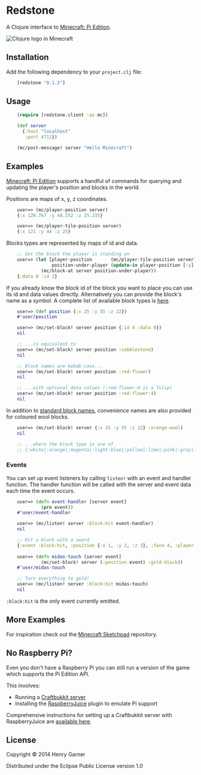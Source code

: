 # Redstone

A Clojure interface to [Minecraft: Pi Edition](http://pi.minecraft.net/).

![Clojure logo in Minecraft](https://raw.githubusercontent.com/henrygarner/redstone/master/doc/images/clojure-logo.png)

## Installation

Add the following dependency to your `project.clj` file:

```clojure
    [redstone "0.1.2"]
```

## Usage

```clojure
    (require [redstone.client :as mc])

    (def server
      {:host "localhost"
       :port 4711})

    (mc/post-message! server "Hello Minecraft")
```

## Examples

[Minecraft: Pi Edition](http://pi.minecraft.net/) supports a handful of commands for querying and updating the player's position and blocks in the world.

Positions are maps of x, y, z coordinates.

```clojure
    user=> (mc/player-position server)
	{:x 120.767 :y 44.252 :z 25.235}

    user=> (mc/player-tile-position server)
	{:x 121 :y 44 :z 25}
```

Blocks types are represented by maps of id and data.

```clojure
    ;; Get the block the player is standing on
    user=> (let [player-position       (mc/player-tile-position server)
                 position-under-player (update-in player-position [:y] dec)]
             (mc/block-at server position-under-player))
    {:data 0 :id 2}
```

If you already know the block id of the block you want to place you can use its id and data values directly. Alternatively you can provide the block's name as a symbol. A complete list of available block types is [here](http://minecraft.gamepedia.com/Data_values/Block_IDs).

```clojure
    user=> (def position {:x 25 :y 55 :z 22})
	#'user/position

    user=> (mc/set-block! server position {:id 4 :data 0})
	nil

    ;; ...is equivalent to
	user=> (mc/set-block! server position :cobblestone)
	nil

	;; Block names are kebab-case...
	user=> (mc/set-block! server position :red-flower)
	nil

	;; ...with optional data values (:red-flower:4 is a Tulip)
	user=> (mc/set-block! server position :red-flower:4)
	nil
```

In addition to [standard block names](http://minecraft.gamepedia.com/Data_values/Block_IDs), convenience names are also provided for coloured wool blocks.

```clojure
    user=> (mc/set-block! server {:x 25 :y 55 :z 22} :orange-wool)
	nil

    ;; ...where the block type is one of
	;; {:white|:orange|:magenta|:light-blue|:yellow|:lime|:pink|:gray|:light-gray|:cyan|:purple|:blue|:brown|:green|:red|:black}-wool
```

### Events

You can set up event listeners by calling `listen!` with an event and handler function. The handler function will be called with the server and event data each time the event occurs.

```clojure
    user=> (defn event-handler [server event]
             (prn event))
    #'user/event-handler

    user=> (mc/listen! server :block:hit event-handler)
    nil

    ;; Hit a block with a sword
	{:event :block:hit, :position {:x 1, :y 2, :z 3}, :face 4, :player-id 10}
	
	user=> (defn midas-touch [server event]
	         (mc/set-block! server (:position event) :gold-block))
	#'user/midas-touch

    ;; Turn everything to gold!
	user=> (mc/listen! server :block:hit midas-touch)
	nil
```

`:block:hit` is the only event currently emitted.

## More Examples

For inspiration check out the [Minecraft Sketchpad](https://github.com/henrygarner/minecraft-sketchpad) repository.


## No Raspberry Pi?

Even you don't have a Raspberry Pi you can still run a version of the game which supports the Pi Edition API.

This involves:

* Running a [Craftbukkit server](http://dl.bukkit.org/)
* Installing the [RaspberryJuice](http://dev.bukkit.org/bukkit-plugins/raspberryjuice/) plugin to emulate Pi support

Comprehensive instructions for setting up a Craftbukkit server with RaspberryJuice are [available here](http://blog.lostbearlabs.com/2013/04/25/using-the-minecraft-api-without-a-raspberry-pi-craftbukkit-and-raspberryjuice/).

## License

Copyright © 2014 Henry Garner

Distributed under the Eclipse Public License version 1.0
